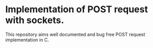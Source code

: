 # Implementation of POST request with sockets.

This repository aims well documented and bug free POST request implementation in C.